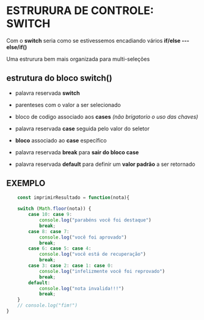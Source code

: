 # ESTRURURA DE CONTROLE: SWITCH

Com o **switch** seria como se estivessemos encadiando vários **if/else --- else/if()**  

Uma estrurura bem mais organizada para multi-seleções  

## estrutura do bloco switch()

- palavra reservada **switch**

- parenteses com o valor a ser selecionado

- bloco de codigo associado aos **cases** *(não brigatorio o uso das chaves)*  

- palavra reservada **case** seguida pelo valor do seletor  

- **bloco** associado ao **case** específico  

- palavra reservada **break** para **sair do bloco case**  

- palavra reservada **default** para definir um **valor padrão** a ser retornado  

## EXEMPLO  

```JAVASCRIPT
    const imprimirResultado = function(nota){
    
    switch (Math.floor(nota)) {
        case 10: case 9:
            console.log("parabéns você foi destaque")
            break;
        case 8: case 7:
            console.log("você foi aprovado")    
            break;
        case 6: case 5: case 4:
            console.log("você está de recuperação")
            break;
        case 3: case 2: case 1: case 0:
            console.log("infelizmente você foi reprovado")
            break;
        default:
            console.log("nota invalida!!!")
            break;
    }
    // console.log("fim!")
}
```  
